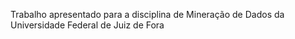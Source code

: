 Trabalho apresentado para a disciplina de Mineração de Dados da Universidade Federal de Juiz de Fora
